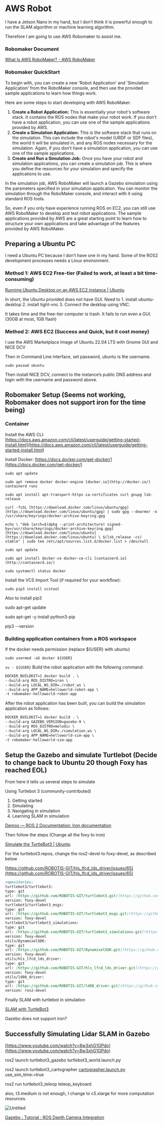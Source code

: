 # AWS Robot

I have a Jetson Nano in my hand, but I don’t think it is powerful enough to run the SLAM algorithm or machine learning algorithm. 

Therefore I am going to use AWS Robomaker to assist me.

### Robomaker Document

[What Is AWS RoboMaker? - AWS RoboMaker](https://docs.aws.amazon.com/robomaker/latest/dg/chapter-welcome.html)

### Robomaker QuickStart

To begin with, you can create a new 'Robot Application' and 'Simulation Application' from the RoboMaker console, and then use the provided sample applications to learn how things work.

Here are some steps to start developing with AWS RoboMaker:

1. **Create a Robot Application:** This is essentially your robot's software stack. It contains the ROS nodes that make your robot work. If you don't have a robot application, you can use one of the sample applications provided by AWS.
2. **Create a Simulation Application:** This is the software stack that runs on the simulation. This can include the robot's model (URDF or SDF files), the world it will be simulated in, and any ROS nodes necessary for the simulation. Again, if you don't have a simulation application, you can use one of the sample applications.
3. **Create and Run a Simulation Job:** Once you have your robot and simulation applications, you can create a simulation job. This is where you define the resources for your simulation and specify the applications to use.

In the simulation job, AWS RoboMaker will launch a Gazebo simulation using the parameters specified in your simulation application. You can monitor the simulation through the RoboMaker console, and interact with it using standard ROS tools.

So, even if you only have experience running ROS on EC2, you can still use AWS RoboMaker to develop and test robot applications. The sample applications provided by AWS are a great starting point to learn how to structure your own applications and take advantage of the features provided by AWS RoboMaker.

## Preparing a Ubuntu PC

I need a Ubuntu PC because I don’t have one in my hand. Some of the ROS2 development processes needs a Linux environment.

### Method 1: AWS EC2 Free-tier (Failed to work, at least a bit time-consuming)

[Running Ubuntu Desktop on an AWS EC2 instance | Ubuntu](https://ubuntu.com/tutorials/ubuntu-desktop-aws#2-setting-up-tightvnc-on-aws)

In short, the Ubuntu provided does not have GUI. Need to 1. install ubuntu-desktop 2. install tight-vnc 3. Connect the desktop using VNC. 

It takes time and the free-tier computer is trash. It fails to run even a GUI. (30GB at most, 1GB flash)

### Method 2: AWS EC2 (Success and Quick, but it cost money)

I use the AWS Marketplace Image of Ubuntu 22.04 LTS with Gnome GUI and NICE DCV

Then in Command Line interface, set password, ubuntu is the username.

`sudo passwd ubuntu`

Then install NICE DCV, connect to the instance’s public DNS address and login with the username and password above.

## Robomaker Setup (Seems not working, Robomaker does not support iron for the time being)

### Container

Install the AWS CLI: [https://docs.aws.amazon.com/cli/latest/userguide/getting-started-install.html](https://docs.aws.amazon.com/cli/latest/userguide/getting-started-install.html)

Install Docker: [https://docs.docker.com/get-docker/](https://docs.docker.com/get-docker/)

`sudo apt update`

`sudo apt remove docker docker-engine [docker.io](http://docker.io/) containerd runc`

`sudo apt install apt-transport-https ca-certificates curl gnupg lsb-release`

`curl -fsSL [https://download.docker.com/linux/ubuntu/gpg](https://download.docker.com/linux/ubuntu/gpg) | sudo gpg --dearmor -o /usr/share/keyrings/docker-archive-keyring.gpg`

`echo \
"deb [arch=$(dpkg --print-architecture) signed-by=/usr/share/keyrings/docker-archive-keyring.gpg] [https://download.docker.com/linux/ubuntu](https://download.docker.com/linux/ubuntu) \
$(lsb_release -cs) stable" | sudo tee /etc/apt/sources.list.d/docker.list > /dev/null`

`sudo apt update`

`sudo apt install docker-ce docker-ce-cli [containerd.io](http://containerd.io/)`

`sudo systemctl status docker`

Install the VCS Import Tool (if required for your workflow):

`sudo pip3 install vcstool`

Also to install pip3

sudo apt-get update

sudo apt-get -y install python3-pip

pip3 --version

### Building application containers from a ROS workspace

If the docker needs permission (replace ${USER} with ubuntu)

`sudo usermod -aG docker ${USER}`

`su - ${USER}`
Build the robot application with the following command:

```markdown
DOCKER_BUILDKIT=1 docker build . \
--build-arg ROS_DISTRO=iron \
--build-arg LOCAL_WS_DIR=./robot_ws \
--build-arg APP_NAME=helloworld-robot-app \
-t robomaker-helloworld-robot-app
```

After the robot application has been built, you can build the simulation application as follows:

```markdown
DOCKER_BUILDKIT=1 docker build . \
--build-arg GAZEBO_VERSION=gazebo-9 \
--build-arg ROS_DISTRO=melodic \
--build-arg LOCAL_WS_DIR=./simulation_ws \
--build-arg APP_NAME=helloworld-sim-app \
-t robomaker-helloworld-sim-app
```

## Setup the Gazebo and simulate Turtlebot (Decide to change back to Ubuntu 20 though Foxy has reached EOL)

From here it tells us several steps to simulate

Using Turtlebot 3 (community-contributed)

1. Getting started
2. Simulating
3. Navigating in simulation
4. Learning SLAM in simulation

[Demos — ROS 2 Documentation: Iron  documentation](https://docs.ros.org/en/iron/Tutorials/Demos.html)

Then follow the steps (Change all the foxy to iron)

[Simulate the TurtleBot3 | Ubuntu](https://ubuntu.com/blog/simulate-the-turtlebot3)

For the turtlebot3.repos, change the ros2-devel to foxy-devel, as described below

[https://github.com/ROBOTIS-GIT/hls_lfcd_lds_driver/issues/65](https://github.com/ROBOTIS-GIT/hls_lfcd_lds_driver/issues/65)

```markdown
repositories:
turtlebot3/turtlebot3:
type: git
url: [https://github.com/ROBOTIS-GIT/turtlebot3.git](https://github.com/ROBOTIS-GIT/turtlebot3.git)
version: foxy-devel
turtlebot3/turtlebot3_msgs:
type: git
url: [https://github.com/ROBOTIS-GIT/turtlebot3_msgs.git](https://github.com/ROBOTIS-GIT/turtlebot3_msgs.git)
version: foxy-devel
turtlebot3/turtlebot3_simulations:
type: git
url: [https://github.com/ROBOTIS-GIT/turtlebot3_simulations.git](https://github.com/ROBOTIS-GIT/turtlebot3_simulations.git)
version: foxy-devel
utils/DynamixelSDK:
type: git
url: [https://github.com/ROBOTIS-GIT/DynamixelSDK.git](https://github.com/ROBOTIS-GIT/DynamixelSDK.git)
version: foxy-devel
utils/hls_lfcd_lds_driver:
type: git
url: [https://github.com/ROBOTIS-GIT/hls_lfcd_lds_driver.git](https://github.com/ROBOTIS-GIT/hls_lfcd_lds_driver.git)
version: foxy-devel
utils/ld08_driver:
type: git
url: [https://github.com/ROBOTIS-GIT/ld08_driver.git](https://github.com/ROBOTIS-GIT/ld08_driver.git)
version: ros2-devel
```

Finally SLAM with turtlebot in simulation

[SLAM with TurtleBot3](https://github.com/cyberbotics/webots_ros2/wiki/SLAM-with-TurtleBot3)

Gazebo does not support iron?

## Successfully Simulating Lidar SLAM in Gazebo

[https://www.youtube.com/watch?v=8w3xhG1GPdo](https://www.youtube.com/watch?v=8w3xhG1GPdo)

ros2 launch turtlebot3_gazebo turtlebot3_world.launch.py

ros2 launch turtlebot3_cartographer [cartographer.launch.py](http://cartographer.launch.py/) use_sim_time:=true

ros2 run turtlebot3_teleop teleop_keyboard

also, t3.medium is not enough, I change to c5.xlarge for more computation resources.

![Untitled](AWS%20Robot/Untitled.png)

[Gazebo  : Tutorial : ROS Depth Camera Integration](http://classic.gazebosim.org/tutorials?tut=ros_depth_camera&cat=connect_ros)
